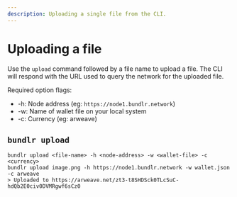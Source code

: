 ```yaml
---
description: Uploading a single file from the CLI.
---
```


# Uploading a file

Use the `upload` command followed by a file name to upload a file. The CLI will respond with the URL used to query the network for the uploaded file.

Required option flags:

-   -h: Node address (eg: `https://node1.bundlr.network`)
-   -w: Name of wallet file on your local system
-   -c: Currency (eg: arweave)

## `bundlr upload`

```console
bundlr upload <file-name> -h <node-address> -w <wallet-file> -c <currency>
bundlr upload image.png -h https://node1.bundlr.network -w wallet.json -c arweave
> Uploaded to https://arweave.net/zt3-t8SHDSck0TLcSuC-hdQb2E0civ0DVMRgwf6sCz0
```
